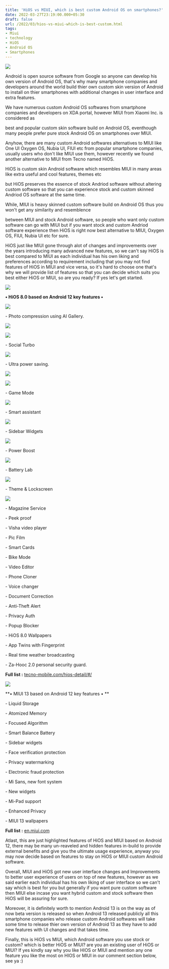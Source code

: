 ```yaml
---
title: 'HiOS vs MIUI, which is best custom Android OS on smartphones?'
date: 2022-03-27T23:19:00.000+05:30
draft: false
url: /2022/03/hios-vs-miui-which-is-best-custom.html
tags: 
- Miui
- technology
- HiOS
- Android OS
- Smartphones
---
```


 [![](https://lh3.googleusercontent.com/-wlOlGPRd_kQ/YkCjm0RoRQI/AAAAAAAAJ5Y/5l0_3lnoVyQCZUMSYHTpifK1vu0Q_e96wCNcBGAsYHQ/s1600/1648403352332235-0.png)](https://lh3.googleusercontent.com/-wlOlGPRd_kQ/YkCjm0RoRQI/AAAAAAAAJ5Y/5l0_3lnoVyQCZUMSYHTpifK1vu0Q_e96wCNcBGAsYHQ/s1600/1648403352332235-0.png) 

  

Android is open source software from Google so anyone can develop his own version of Android OS, that's why many smartphone companies and developers around the world build thier own custom skin version of Android to install on thier smartphones with additional changes in user interface and extra features.

  

We have numerous custom Android OS softwares from smartphone companies and developers on XDA portal, however MIUI from Xiaomi Inc. is considered as 

best and popular custom skin software build on Android OS, eventhough many people prefer pure stock Android OS on smartphones over MIUI.

  

Anyhow, there are many custom Android softwares alternatives to MIUI like One UI Oxygen OS, Nubia UI, FIUI etc from popular smartphone companies, usually users who don't like MIUI use them, however recently we found another alternative to MIUI from Tecno named HiOS.

  

HiOS is custom skin Android software which resembles MIUI in many areas like extra useful and cool features, themes etc

but HiOS preserves the essence of stock Andriod software without altering custom software so that you can experience stock and custom skinned Andriod OS software at the same time.

  

While, MIUI is heavy skinned custom software build on Android OS thus you won't get any similarity and resemblence

between MIUI and stock Android software, so people who want only custom software can go with MIUI but if you want stock and custom Andriod software experience then HiOS is right now best alternative to MIUI, Oxygen OS, FIUI, Nubia UI etc for sure.

  

HiOS just like MIUI gone through alot of changes and improvements over the years introducing many advanced new features, so we can't say HiOS is best compared to MIUI as each individual has his own liking and preferences according to requirement including that you may not find features of HiOS in MIUI and vice versa, so it's hard to choose one that's why we will provide list of features so that you can decide which suits you best either HiOS or MIUI, so are you ready? If yes let's get started.

  

 [![](https://lh3.googleusercontent.com/-2uokyq-jzMc/YkCjl-bbKrI/AAAAAAAAJ5U/1UqtcRsEdmgAmEU3S1bqaiTkhQAr3n-FgCNcBGAsYHQ/s1600/1648403349066894-1.png)](https://lh3.googleusercontent.com/-2uokyq-jzMc/YkCjl-bbKrI/AAAAAAAAJ5U/1UqtcRsEdmgAmEU3S1bqaiTkhQAr3n-FgCNcBGAsYHQ/s1600/1648403349066894-1.png) 

  

  

**• HiOS 8.0 based on Android 12 key features •**

  

 [![](https://lh3.googleusercontent.com/-lqvybHuxHUM/YkCjlLc4riI/AAAAAAAAJ5Q/0aD1Nbta3God-p3qA0X15gqCk2NjbnHSQCNcBGAsYHQ/s1600/1648403345576496-2.png)](https://lh3.googleusercontent.com/-lqvybHuxHUM/YkCjlLc4riI/AAAAAAAAJ5Q/0aD1Nbta3God-p3qA0X15gqCk2NjbnHSQCNcBGAsYHQ/s1600/1648403345576496-2.png) 

  

\- Photo compression using AI Gallery.

  

 [![](https://lh3.googleusercontent.com/-JSJag0THAo0/YkCjkQaRrnI/AAAAAAAAJ5M/Y72Na1AAArUJ4AJnz9yhAblxV521q86bACNcBGAsYHQ/s1600/1648403341679910-3.png)](https://lh3.googleusercontent.com/-JSJag0THAo0/YkCjkQaRrnI/AAAAAAAAJ5M/Y72Na1AAArUJ4AJnz9yhAblxV521q86bACNcBGAsYHQ/s1600/1648403341679910-3.png) 

  

 [![](https://lh3.googleusercontent.com/-oGcE277nlvk/YkCjjbl8SOI/AAAAAAAAJ5I/iWrhfrOtzLcTub00YB8NaBw-EwzyvREuwCNcBGAsYHQ/s1600/1648403337956043-4.png)](https://lh3.googleusercontent.com/-oGcE277nlvk/YkCjjbl8SOI/AAAAAAAAJ5I/iWrhfrOtzLcTub00YB8NaBw-EwzyvREuwCNcBGAsYHQ/s1600/1648403337956043-4.png) 

  

\- Social Turbo

  

 [![](https://lh3.googleusercontent.com/-82LxUyl_cg4/YkCjiUbcuLI/AAAAAAAAJ5E/BkeSiNIRPmQbQiOm5xBmGSzTI5rxxbaSwCNcBGAsYHQ/s1600/1648403335027510-5.png)](https://lh3.googleusercontent.com/-82LxUyl_cg4/YkCjiUbcuLI/AAAAAAAAJ5E/BkeSiNIRPmQbQiOm5xBmGSzTI5rxxbaSwCNcBGAsYHQ/s1600/1648403335027510-5.png) 

  

\- Ultra power saving.

  

 [![](https://lh3.googleusercontent.com/-2c7PWPuLGy0/YkCjhghKJEI/AAAAAAAAJ5A/W6YU5vDWzmEsrcpfjYuBgAHZNxrrT0bwgCNcBGAsYHQ/s1600/1648403331262209-6.png)](https://lh3.googleusercontent.com/-2c7PWPuLGy0/YkCjhghKJEI/AAAAAAAAJ5A/W6YU5vDWzmEsrcpfjYuBgAHZNxrrT0bwgCNcBGAsYHQ/s1600/1648403331262209-6.png) 

  

 [![](https://lh3.googleusercontent.com/-Dwnws9QkIUQ/YkCjgotftFI/AAAAAAAAJ48/vYGllb-xWzUXZLj3xXs7rUxXbbj8_781ACNcBGAsYHQ/s1600/1648403328205856-7.png)](https://lh3.googleusercontent.com/-Dwnws9QkIUQ/YkCjgotftFI/AAAAAAAAJ48/vYGllb-xWzUXZLj3xXs7rUxXbbj8_781ACNcBGAsYHQ/s1600/1648403328205856-7.png) 

  

\- Game Mode  

  

 [![](https://lh3.googleusercontent.com/-sbYr8xxTdm8/YkCjf7bq7qI/AAAAAAAAJ44/FDI5hOJ43kIs5whsKd10yLZJOJJsL94HACNcBGAsYHQ/s1600/1648403325318454-8.png)](https://lh3.googleusercontent.com/-sbYr8xxTdm8/YkCjf7bq7qI/AAAAAAAAJ44/FDI5hOJ43kIs5whsKd10yLZJOJJsL94HACNcBGAsYHQ/s1600/1648403325318454-8.png) 

  

\- Smart assistant

  

 [![](https://lh3.googleusercontent.com/-aH2IpGSEtp0/YkCjfPZgqtI/AAAAAAAAJ40/_jZImACysDwvwyGAqlZ72H0Gca0EEtaVgCNcBGAsYHQ/s1600/1648403322254694-9.png)](https://lh3.googleusercontent.com/-aH2IpGSEtp0/YkCjfPZgqtI/AAAAAAAAJ40/_jZImACysDwvwyGAqlZ72H0Gca0EEtaVgCNcBGAsYHQ/s1600/1648403322254694-9.png) 

  

\- Sidebar Widgets

  

 [![](https://lh3.googleusercontent.com/-ijd9pfknlpE/YkCjebZ-lPI/AAAAAAAAJ4w/Ki9b-b0WVr0dt2xOTp7Va8ovVoAFnwT0gCNcBGAsYHQ/s1600/1648403318915838-10.png)](https://lh3.googleusercontent.com/-ijd9pfknlpE/YkCjebZ-lPI/AAAAAAAAJ4w/Ki9b-b0WVr0dt2xOTp7Va8ovVoAFnwT0gCNcBGAsYHQ/s1600/1648403318915838-10.png) 

  

\- Power Boost

  

 [![](https://lh3.googleusercontent.com/-jOsKJo4z5NU/YkCjdnbr0EI/AAAAAAAAJ4s/MNijsXufYAkJHdinl5qd10SyWjkCHFyiwCNcBGAsYHQ/s1600/1648403315330321-11.png)](https://lh3.googleusercontent.com/-jOsKJo4z5NU/YkCjdnbr0EI/AAAAAAAAJ4s/MNijsXufYAkJHdinl5qd10SyWjkCHFyiwCNcBGAsYHQ/s1600/1648403315330321-11.png) 

  

\- Battery Lab

  

 [![](https://lh3.googleusercontent.com/-WxdwRear0i0/YkCjcrZ_-pI/AAAAAAAAJ4o/u_G5mlcyWeYuvqLHNaN25PqC3LZINxTxgCNcBGAsYHQ/s1600/1648403311859164-12.png)](https://lh3.googleusercontent.com/-WxdwRear0i0/YkCjcrZ_-pI/AAAAAAAAJ4o/u_G5mlcyWeYuvqLHNaN25PqC3LZINxTxgCNcBGAsYHQ/s1600/1648403311859164-12.png) 

  

\- Theme & Lockscreen

  

 [![](https://lh3.googleusercontent.com/-Ctwk_DWYdWQ/YkCjb1DvwjI/AAAAAAAAJ4k/sSB1NGyTs64MOOzmg_74Ts-bxuSWVGLOwCNcBGAsYHQ/s1600/1648403308666095-13.png)](https://lh3.googleusercontent.com/-Ctwk_DWYdWQ/YkCjb1DvwjI/AAAAAAAAJ4k/sSB1NGyTs64MOOzmg_74Ts-bxuSWVGLOwCNcBGAsYHQ/s1600/1648403308666095-13.png) 

  

\- Magazine Service

\- Peek proof

\- Visha video player

\- Pic Film

\- Smart Cards

\- Bike Mode

\- Video Editor

\- Phone Cloner

\- Voice changer

\- Document Correction

\- Anti-Theft Alert

\- Privacy Auth

\- Popup Blocker

\- HiOS 8.0 Wallpapers

\- App Twins with Fingerprint

\- Real time weather broadcasting

\- Za-Hooc 2.0 personal security guard.

  

**Full list :** [tecno-mobile.com/hios-detail/#/](https://www.tecno-mobile.com/hios-detail/#/)

  

 **[![](https://lh3.googleusercontent.com/--8Su55kXqt0/YkCjaxFPrLI/AAAAAAAAJ4g/ww8Mdyv2QTIVusHF5BFdYefrQCzipJBtwCNcBGAsYHQ/s1600/1648403303778525-14.png)](https://lh3.googleusercontent.com/--8Su55kXqt0/YkCjaxFPrLI/AAAAAAAAJ4g/ww8Mdyv2QTIVusHF5BFdYefrQCzipJBtwCNcBGAsYHQ/s1600/1648403303778525-14.png)** 

**• MIUI 13 based on Android 12 key features • **

  

\- Liquid Storage

\- Atomized Memory

\- Focused Algorithm

\- Smart Balance Battery

\- Sidebar widgets

\- Face verification protection

\- Privacy watermarking

\- Electronic fraud protection

\- Mi Sans, new font system

\- New widgets

\- Mi-Pad support

\- Enhanced Privacy

\- MIUI 13 wallpapers

  

**Full list :** [en.miui.com](https://en.miui.com/)

  

Atlast, this are just highlighted features of HiOS and MIUI based on Android 12, there may be many un-reaveled and hidden features in-build to provide external benefits and give you the ultimate usage experience, anyway you may now decide based on features to stay on HiOS or MIUI custom Android software.

  

Overall, MIUI and HiOS got new user interface changes and Improvements to better user experience of users on top of new features, however as we said earlier each individual has his own liking of user interface so we can't say which is best for you but generally if you want pure custom software then MIUI else incase you want hybrid custom and stock software then HiOS will be assuring for sure.

  

Moreover, it is definitely worth to mention Android 13 is on the way as of now beta version is released so when Android 13 released publicly all this smartphone companies who release custom Android softwares will take some time to release thier own version of Android 13 as they have to add new features with UI changes and that takes time.

  

Finally, this is HiOS vs MIUI, which Android software you use stock or custom? which is better HiOS or MIUI? are you an existing user of HiOS or MIUI? If yes kindly say why you like HIOS or MIUI and mention any one feature you like the most on HIOS or MIUI in our comment section below, see ya :)